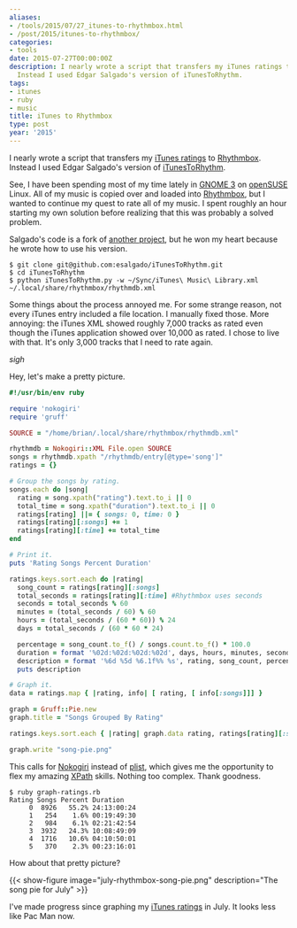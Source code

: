 ```yaml
---
aliases:
- /tools/2015/07/27_itunes-to-rhythmbox.html
- /post/2015/itunes-to-rhythmbox/
categories:
- tools
date: 2015-07-27T00:00:00Z
description: I nearly wrote a script that transfers my iTunes ratings to Rhythmbox.
  Instead I used Edgar Salgado's version of iTunesToRhythm.
tags:
- itunes
- ruby
- music
title: iTunes to Rhythmbox
type: post
year: '2015'
---
```

[iTunes ratings]: /post/2015/ruby-itunes-ratings-fun/
[Rhythmbox]: https://wiki.gnome.org/Apps/Rhythmbox
[iTunesToRhythm]: https://github.com/esalgado/iTunesToRhythm
I nearly wrote a script that transfers my [iTunes ratings][] to [Rhythmbox][]. Instead I used Edgar Salgado's
version of [iTunesToRhythm][].
<!--more-->

[GNOME 3]: https://www.gnome.org/gnome-3/
[openSUSE]: https://www.opensuse.org
See, I have been spending most of my time lately in [GNOME 3][] on [openSUSE][] Linux. All of my music is
copied over and loaded into [Rhythmbox][], but I wanted to continue my quest to rate all of my music. I spent
roughly an hour starting my own solution before realizing that this was probably a solved problem.

[another project]: https://github.com/esanbock/ITunesToRhythm
Salgado's code is a fork of [another project][], but he won my heart because he wrote how to use his version.

    $ git clone git@github.com:esalgado/iTunesToRhythm.git
    $ cd iTunesToRhythm
    $ python iTunesToRhythm.py -w ~/Sync/iTunes\ Music\ Library.xml ~/.local/share/rhythmbox/rhythmdb.xml

Some things about the process annoyed me. For some strange reason, not every iTunes entry included a file
location. I manually fixed those. More annoying: the iTunes XML showed roughly 7,000 tracks as rated even
though the iTunes application showed over 10,000 as rated. I chose to live with that. It's only 3,000 tracks
that I need to rate again.

*sigh*

Hey, let's make a pretty picture.

``` ruby
#!/usr/bin/env ruby

require 'nokogiri'
require 'gruff'

SOURCE = "/home/brian/.local/share/rhythmbox/rhythmdb.xml"

rhythmdb = Nokogiri::XML File.open SOURCE
songs = rhythmdb.xpath "/rhythmdb/entry[@type='song']"
ratings = {}

# Group the songs by rating.
songs.each do |song|
  rating = song.xpath("rating").text.to_i || 0
  total_time = song.xpath("duration").text.to_i || 0
  ratings[rating] ||= { songs: 0, time: 0 }
  ratings[rating][:songs] += 1
  ratings[rating][:time] += total_time
end

# Print it.
puts 'Rating Songs Percent Duration'

ratings.keys.sort.each do |rating|
  song_count = ratings[rating][:songs]
  total_seconds = ratings[rating][:time] #Rhythmbox uses seconds
  seconds = total_seconds % 60
  minutes = (total_seconds / 60) % 60
  hours = (total_seconds / (60 * 60)) % 24
  days = total_seconds / (60 * 60 * 24)

  percentage = song_count.to_f() / songs.count.to_f() * 100.0
  duration = format '%02d:%02d:%02d:%02d', days, hours, minutes, seconds
  description = format '%6d %5d %6.1f%% %s', rating, song_count, percentage, duration
  puts description

# Graph it.
data = ratings.map { |rating, info| [ rating, [ info[:songs]]] }

graph = Gruff::Pie.new
graph.title = "Songs Grouped By Rating"

ratings.keys.sort.each { |rating| graph.data rating, ratings[rating][:songs] }

graph.write "song-pie.png"
```

[Nokogiri]: http://www.nokogiri.org/
[plist]: https://github.com/bleything/plist
[XPath]: http://www.nokogiri.org/tutorials/searching_a_xml_html_document.html
This calls for [Nokogiri][] instead of [plist][], which gives me the opportunity to flex my amazing [XPath][]
skills. Nothing too complex. Thank goodness.

```
$ ruby graph-ratings.rb
Rating Songs Percent Duration
     0  8926   55.2% 24:13:00:24
     1   254    1.6% 00:19:49:30
     2   984    6.1% 02:21:42:54
     3  3932   24.3% 10:08:49:09
     4  1716   10.6% 04:10:50:01
     5   370    2.3% 00:23:16:01
```

How about that pretty picture?

{{< show-figure image="july-rhythmbox-song-pie.png" description="The song pie for July" >}}

I've made progress since graphing my [iTunes ratings][] in July. It looks less like Pac Man now.
